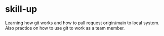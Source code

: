 # skill-up
Learning how git works and how to pull request origin/main to local system.
Also practice on how to use git to work as a team member.
 
